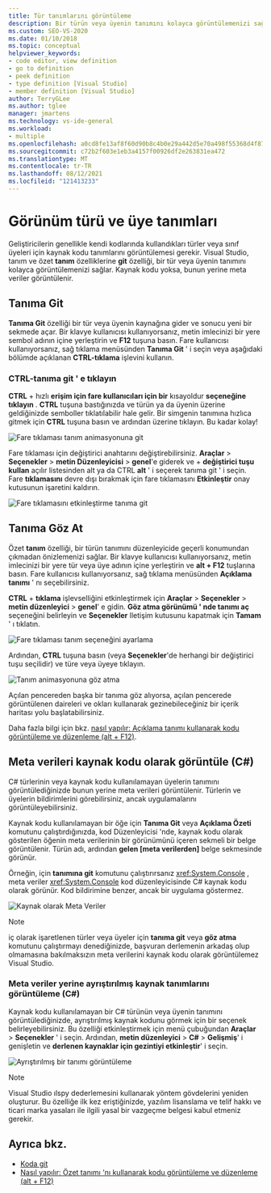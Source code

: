 ```yaml
---
title: Tür tanımlarını görüntüleme
description: Bir türün veya üyenin tanımını kolayca görüntülemenizi sağlayan tanıma git ve açıklama tanıma özellikleri hakkında bilgi edinin.
ms.custom: SEO-VS-2020
ms.date: 01/10/2018
ms.topic: conceptual
helpviewer_keywords:
- code editor, view definition
- go to definition
- peek definition
- type definition [Visual Studio]
- member definition [Visual Studio]
author: TerryGLee
ms.author: tglee
manager: jmartens
ms.technology: vs-ide-general
ms.workload:
- multiple
ms.openlocfilehash: a0cd8fe13af8f60d90b8c4b0e29a442d5e70a498f55368d4f87cfb8d8e47caca
ms.sourcegitcommit: c72b2f603e1eb3a4157f00926df2e263831ea472
ms.translationtype: MT
ms.contentlocale: tr-TR
ms.lasthandoff: 08/12/2021
ms.locfileid: "121413233"
---
```

# <a name="view-type-and-member-definitions"></a>Görünüm türü ve üye tanımları

Geliştiricilerin genellikle kendi kodlarında kullandıkları türler veya sınıf üyeleri için kaynak kodu tanımlarını görüntülemesi gerekir. Visual Studio, tanım ve özet **tanım** özelliklerine **git** özelliği, bir tür veya üyenin tanımını kolayca görüntülemenizi sağlar. Kaynak kodu yoksa, bunun yerine meta veriler görüntülenir.

## <a name="go-to-definition"></a>Tanıma Git

**Tanıma Git** özelliği bir tür veya üyenin kaynağına gider ve sonucu yeni bir sekmede açar. Bir klavye kullanıcısı kullanıyorsanız, metin imlecinizi bir yere sembol adının içine yerleştirin ve **F12** tuşuna basın. Fare kullanıcısı kullanıyorsanız, sağ tıklama menüsünden **Tanıma Git** ' i seçin veya aşağıdaki bölümde açıklanan **CTRL-tıklama** işlevini kullanın.

### <a name="ctrl-click-go-to-definition"></a>CTRL-tanıma git ' e tıklayın

**CTRL** + hızlı **erişim için fare kullanıcıları için bir** kısayoldur **seçeneğine tıklayın** . **CTRL** tuşuna bastığınızda ve türün ya da üyenin üzerine geldiğinizde semboller tıklatılabilir hale gelir. Bir simgenin tanımına hızlıca gitmek için **CTRL** tuşuna basın ve ardından üzerine tıklayın. Bu kadar kolay!

![Fare tıklaması tanım animasyonuna git](../ide/media/click_gotodef.gif)

Fare tıklaması için değiştirici anahtarını değiştirebilirsiniz. **Araçlar**   >  **Seçenekler**  >  **metin Düzenleyicisi**  >  **genel**'e giderek ve   + **değiştirici tuşu kullan** açılır listesinden alt ya da CTRL **alt** ' i seçerek tanıma git ' i seçin. Fare **tıklamasını** devre dışı bırakmak için fare tıklamasını **Etkinleştir** onay kutusunun işaretini kaldırın.

![Fare tıklamasını etkinleştirme tanıma git](../ide/media/editor_options_mouse_click_gotodef.png)

## <a name="peek-definition"></a>Tanıma Göz At

Özet **tanım** özelliği, bir türün tanımını düzenleyicide geçerli konumundan çıkmadan önizlemenizi sağlar. Bir klavye kullanıcısı kullanıyorsanız, metin imlecinizi bir yere tür veya üye adının içine yerleştirin ve **alt + F12** tuşlarına basın. Fare kullanıcısı kullanıyorsanız, sağ tıklama menüsünden **Açıklama tanımı** ' nı seçebilirsiniz.

**CTRL** + **tıklama** işlevselliğini etkinleştirmek için **Araçlar**  >  **Seçenekler**  >  **metin düzenleyici**  >  **genel**' e gidin. **Göz atma görünümü ' nde tanımı aç** seçeneğini belirleyin ve **Seçenekler** Iletişim kutusunu kapatmak için **Tamam** ' ı tıklatın.

![Fare tıklaması tanım seçeneğini ayarlama](../ide/media/editor_options_peek_view.png)

Ardından, **CTRL** tuşuna basın (veya **Seçenekler**'de herhangi bir değiştirici tuşu seçilidir) ve türe veya üyeye tıklayın.

![Tanım animasyonuna göz atma](../ide/media/peek_definition.gif)

Açılan pencereden başka bir tanıma göz alıyorsa, açılan pencerede görüntülenen daireleri ve okları kullanarak gezinebileceğiniz bir içerik haritası yolu başlatabilirsiniz.

Daha fazla bilgi için bkz. [nasıl yapılır: Açıklama tanımı kullanarak kodu görüntüleme ve düzenleme (alt + F12)](how-to-view-and-edit-code-by-using-peek-definition-alt-plus-f12.md).

## <a name="view-metadata-as-source-code-c"></a>Meta verileri kaynak kodu olarak görüntüle (C#)

C# türlerinin veya kaynak kodu kullanılamayan üyelerin tanımını görüntülediğinizde bunun yerine meta verileri görüntülenir. Türlerin ve üyelerin bildirimlerini görebilirsiniz, ancak uygulamalarını görüntüleyebilirsiniz.

Kaynak kodu kullanılamayan bir öğe için **Tanıma Git** veya **Açıklama Özeti** komutunu çalıştırdığınızda, kod Düzenleyicisi 'nde, kaynak kodu olarak gösterilen öğenin meta verilerinin bir görünümünü içeren sekmeli bir belge görüntülenir. Türün adı, ardından **gelen [meta verilerden]** belge sekmesinde görünür.

Örneğin, için **tanımına git** komutunu çalıştırırsanız <xref:System.Console> , meta veriler <xref:System.Console> kod düzenleyicisinde C# kaynak kodu olarak görünür. Kod bildirimine benzer, ancak bir uygulama göstermez.

![Kaynak olarak Meta Veriler](../ide/media/metadatasource.png)

> [!NOTE]
> iç olarak işaretlenen türler veya üyeler için **tanıma git** veya **göz atma** komutunu çalıştırmayı denediğinizde, başvuran derlemenin arkadaş olup olmamasına bakılmaksızın meta verilerini kaynak kodu olarak görüntülemez Visual Studio.

### <a name="view-decompiled-source-definitions-instead-of-metadata-c"></a>Meta veriler yerine ayrıştırılmış kaynak tanımlarını görüntüleme (C#)

Kaynak kodu kullanılamayan bir C# türünün veya üyenin tanımını görüntülediğinizde, ayrıştırılmış kaynak kodunu görmek için bir seçenek belirleyebilirsiniz. Bu özelliği etkinleştirmek için menü çubuğundan **Araçlar**  >  **Seçenekler** ' i seçin. Ardından, **metin düzenleyici**  >  **C#**  >  **Gelişmiş**' i genişletin ve **derlenen kaynaklar için gezintiyi etkinleştir**' i seçin.

![Ayrıştırılmış bir tanımı görüntüleme](media/go-to-definition-decompiled-sources.png)

> [!NOTE]
> Visual Studio ılspy dederlemesini kullanarak yöntem gövdelerini yeniden oluşturur. Bu özelliğe ilk kez eriştiğinizde, yazılım lisanslama ve telif hakkı ve ticari marka yasaları ile ilgili yasal bir vazgeçme belgesi kabul etmeniz gerekir.

## <a name="see-also"></a>Ayrıca bkz.

- [Koda git](../ide/navigating-code.md)
- [Nasıl yapılır: Özet tanımı 'nı kullanarak kodu görüntüleme ve düzenleme (alt + F12)](how-to-view-and-edit-code-by-using-peek-definition-alt-plus-f12.md)
